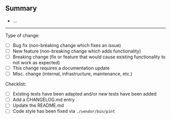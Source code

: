 ## Summary
<!-- Please provide an exhaustive description. -->
- …

---

Type of change:
- [ ] Bug fix (non-breaking change which fixes an issue)
- [ ] New feature (non-breaking change which adds functionality)
- [ ] Breaking change (fix or feature that would cause existing functionality to not work as expected)
- [ ] This change requires a documentation update
- [ ] Misc. change (internal, infrastructure, maintenance, etc.)

Checklist:
- [ ] Existing tests have been adapted and/or new tests have been added
- [ ] Add a CHANGELOG.md entry
- [ ] Update the README.md
- [ ] Code style has been fixed via `./vendor/bin/pint`
